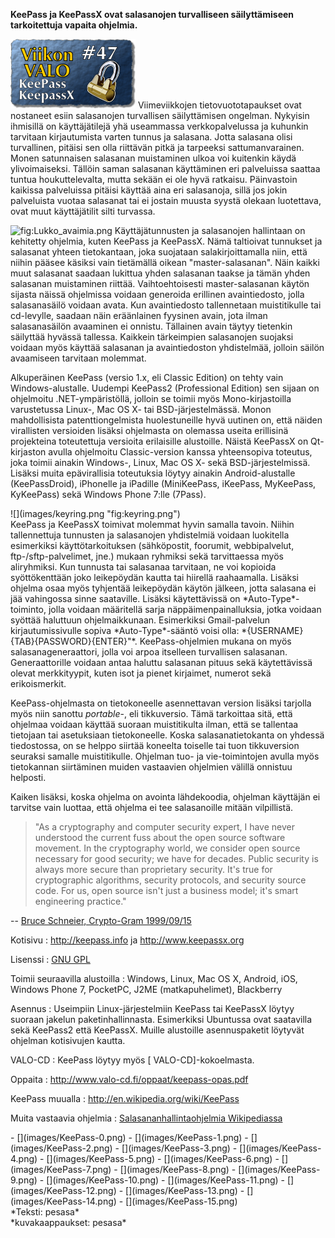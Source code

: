 <!--
Title: Keepass
Week: 1x47
Number: 47
Date: 2011/11/20
Pageimage: valo47-keepass.png
Tags: Linux,Windows,Mac OS X,Android,iOS,Windows Phone 7,Blackberry,Java,PocketPC,Apuohjelma,Salaus
-->

**KeePass ja KeePassX ovat salasanojen turvalliseen säilyttämiseen
tarkoitettuja vapaita ohjelmia.**

![](images/valo47-keepass.png "fig:valo47-keepass.png") Viimeviikkojen
tietovuototapaukset ovat nostaneet esiin salasanojen turvallisen
säilyttämisen ongelman. Nykyisin ihmisillä on käyttäjätilejä yhä
useammassa verkkopalvelussa ja kuhunkin tarvitaan kirjautumista varten
tunnus ja salasana. Jotta salasana olisi turvallinen, pitäisi sen olla
riittävän pitkä ja tarpeeksi sattumanvarainen. Monen satunnaisen
salasanan muistaminen ulkoa voi kuitenkin käydä ylivoimaiseksi. Tällöin
saman salasanan käyttäminen eri palveluissa saattaa tuntua
houkuttelevalta, mutta sekään ei ole hyvä ratkaisu. Päinvastoin kaikissa
palveluissa pitäisi käyttää aina eri salasanoja, sillä jos jokin
palveluista vuotaa salasanat tai ei jostain muusta syystä olekaan
luotettava, ovat muut käyttäjätilit silti turvassa.

![](Lukko_avaimia.png "fig:Lukko_avaimia.png") Käyttäjätunnusten ja
salasanojen hallintaan on kehitetty ohjelmia, kuten KeePass ja KeePassX.
Nämä taltioivat tunnukset ja salasanat yhteen tietokantaan, joka
suojataan salakirjoittamalla niin, että niihin pääsee käsiksi vain
tietämällä oikean "master-salasanan". Näin kaikki muut salasanat saadaan
lukittua yhden salasanan taakse ja tämän yhden salasanan muistaminen
riittää. Vaihtoehtoisesti master-salasanan käytön sijasta näissä
ohjelmissa voidaan generoida erillinen avaintiedosto, jolla
salasanasäilö voidaan avata. Kun avaintiedosto tallennetaan
muistitikulle tai cd-levylle, saadaan näin eräänlainen fyysinen avain,
jota ilman salasanasäilön avaaminen ei onnistu. Tällainen avain täytyy
tietenkin säilyttää hyvässä tallessa. Kaikkein tärkeimpien salasanojen
suojaksi voidaan myös käyttää salasanan ja avaintiedoston yhdistelmää,
jolloin säilön avaamiseen tarvitaan molemmat.

Alkuperäinen KeePass (versio 1.x, eli Classic Edition) on tehty vain
Windows-alustalle. Uudempi KeePass2 (Professional Edition) sen sijaan on
ohjelmoitu .NET-ympäristöllä, jolloin se toimii myös Mono-kirjastoilla
varustetussa Linux-, Mac OS X- tai BSD-järjestelmässä. Monon
mahdollisista patenttiongelmista huolestuneille hyvä uutinen on, että
näiden virallisten versioiden lisäksi ohjelmasta on olemassa useita
erillisinä projekteina toteutettuja versioita erilaisille alustoille.
Näistä KeePassX on Qt-kirjaston avulla ohjelmoitu Classic-version kanssa
yhteensopiva toteutus, joka toimii ainakin Windows-, Linux, Mac OS X-
sekä BSD-järjestelmissä. Lisäksi muita epävirallisia toteutuksia löytyy
ainakin Android-alustalle (KeePassDroid), iPhonelle ja iPadille
(MiniKeePass, iKeePass, MyKeePass, KyKeePass) sekä Windows Phone 7:lle
(7Pass).

<div class="leftimage" markdown="1">
![](images/keyring.png "fig:keyring.png")
</div>
KeePass ja KeePassX toimivat molemmat
hyvin samalla tavoin. Niihin tallennettuja tunnusten ja salasanojen
yhdistelmiä voidaan luokitella esimerkiksi käyttötarkoituksen
(sähköpostit, foorumit, webbipalvelut, ftp-/sftp-palvelimet, jne.)
mukaan ryhmiksi sekä tarvittaessa myös aliryhmiksi. Kun tunnusta tai
salasanaa tarvitaan, ne voi kopioida syöttökenttään joko leikepöydän
kautta tai hiirellä raahaamalla. Lisäksi ohjelma osaa myös tyhjentää
leikepöydän käytön jälkeen, jotta salasana ei jää vahingossa sinne
saataville. Lisäksi käytettävissä on *Auto-Type*-toiminto, jolla voidaan
määritellä sarja näppäimenpainalluksia, jotka voidaan syöttää haluttuun
ohjelmaikkunaan. Esimerkiksi Gmail-palvelun kirjautumissivulle sopiva
*Auto-Type*-sääntö voisi olla: *{USERNAME}{TAB}{PASSWORD}{ENTER}"*.
KeePass-ohjelmien mukana on myös salasanageneraattori, jolla voi arpoa
itselleen turvallisen salasanan. Generaattorille voidaan antaa haluttu
salasanan pituus sekä käytettävissä olevat merkkityypit, kuten isot ja
pienet kirjaimet, numerot sekä erikoismerkit.

KeePass-ohjelmasta on tietokoneelle asennettavan version lisäksi
tarjolla myös niin sanottu *portable*-, eli tikkuversio. Tämä tarkoittaa
sitä, että ohjelmaa voidaan käyttää suoraan muistitikulta ilman, että se
tallentaa tietojaan tai asetuksiaan tietokoneelle. Koska
salasanatietokanta on yhdessä tiedostossa, on se helppo siirtää koneelta
toiselle tai tuon tikkuversion seuraksi samalle muistitikulle. Ohjelman
tuo- ja vie-toimintojen avulla myös tietokannan siirtäminen muiden
vastaavien ohjelmien välillä onnistuu helposti.

Kaiken lisäksi, koska ohjelma on avointa lähdekoodia, ohjelman käyttäjän
ei tarvitse vain luottaa, että ohjelma ei tee salasanoille mitään
vilpillistä.

> "As a cryptography and computer security expert, I have never understood
> the current fuss about the open source software movement. In the
> cryptography world, we consider open source necessary for good security;
> we have for decades. Public security is always more secure than
> proprietary security. It's true for cryptographic algorithms, security
> protocols, and security source code. For us, open source isn't just a
> business model; it's smart engineering practice."

-- [Bruce Schneier, Crypto-Gram 1999/09/15](http://www.schneier.com/crypto-gram-9909.html)

Kotisivu
:   <http://keepass.info> ja <http://www.keepassx.org>

Lisenssi
:   [GNU GPL](GNU_GPL)

Toimii seuraavilla alustoilla
:   Windows, Linux, Mac OS X, Android, iOS, Windows Phone 7, PocketPC,
    J2ME (matkapuhelimet), Blackberry

Asennus
:   Useimpiin Linux-järjestelmiin KeePass tai KeePassX löytyy suoraan
    jakelun paketinhallinnasta. Esimerkiksi Ubuntussa ovat saatavilla
    sekä KeePass2 että KeePassX. Muille alustoille asennuspaketit
    löytyvät ohjelman kotisivujen kautta.

VALO-CD
:   KeePass löytyy myös [ VALO-CD]-kokoelmasta.

Oppaita
:   <http://www.valo-cd.fi/oppaat/keepass-opas.pdf>

KeePass muualla
:   <http://en.wikipedia.org/wiki/KeePass>

Muita vastaavia ohjelmia
:   [Salasananhallintaohjelmia
    Wikipediassa](http://en.wikipedia.org/wiki/Category:Password_managers)

<div class="psgallery" markdown="1">
-   [](images/KeePass-0.png)
-   [](images/KeePass-1.png)
-   [](images/KeePass-2.png)
-   [](images/KeePass-3.png)
-   [](images/KeePass-4.png)
-   [](images/KeePass-5.png)
-   [](images/KeePass-6.png)
-   [](images/KeePass-7.png)
-   [](images/KeePass-8.png)
-   [](images/KeePass-9.png)
-   [](images/KeePass-10.png)
-   [](images/KeePass-11.png)
-   [](images/KeePass-12.png)
-   [](images/KeePass-13.png)
-   [](images/KeePass-14.png)
-   [](images/KeePass-15.png)

</div>
*Teksti: pesasa* <br />
*kuvakaappaukset: pesasa*
